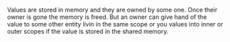Values are stored in memory and they are owned by some one. Once their owner is gone the memory is freed. But an owner can give hand of the value to some other entity livin in the same scope or you values into inner or outer scopes if the value is stored in the shared memory.
